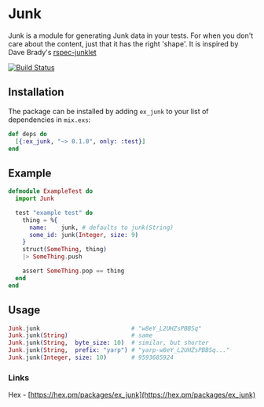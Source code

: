 # Junk
Junk is a module for generating Junk data in your tests.
For when you don't care about the content, just that it has the right 'shape'.
It is inspired by Dave Brady's [rspec-junklet](https://github.com/dbrady/rspec-junklet)

[![Build Status](https://travis-ci.org/felix-starman/ex_junk.svg?branch=master)](https://travis-ci.org/felix-starman/ex_junk)

## Installation

The package can be installed by adding `ex_junk` to your list of dependencies in `mix.exs`:

```elixir
def deps do
  [{:ex_junk, "~> 0.1.0", only: :test}]
end
```

## Example

```elixir
defmodule ExampleTest do
  import Junk 

  test "example test" do
    thing = %{
      name:    junk, # defaults to junk(String)
      some_id: junk(Integer, size: 9)
    }
    struct(SomeThing, thing)
    |> SomeThing.push

    assert SomeThing.pop == thing
  end
end
```

## Usage

```elixir
Junk.junk                          # "w8eY_L2UHZsPBBSq"
Junk.junk(String)                  # same
Junk.junk(String,  byte_size: 10)  # similar, but shorter
Junk.junk(String,  prefix: "yarp") # "yarp-w8eY_L2UHZsPBBSq..."
Junk.junk(Integer, size: 10)       # 9593685924
```


### Links
Hex - [https://hex.pm/packages/ex_junk](https://hex.pm/packages/ex_junk)
